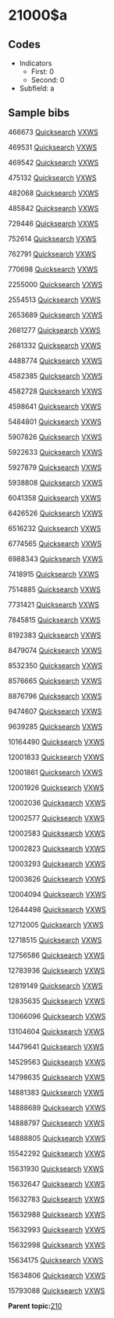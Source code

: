 # 21000$a

## Codes

-   Indicators
    -   First: 0
    -   Second: 0
-   Subfield: a

## Sample bibs

466673 [Quicksearch](https://search.library.yale.edu/catalog/466673) [VXWS](http://prodorbis.library.yale.edu:7014/vxws/GetHoldingsService?bibId=466673)

469531 [Quicksearch](https://search.library.yale.edu/catalog/469531) [VXWS](http://prodorbis.library.yale.edu:7014/vxws/GetHoldingsService?bibId=469531)

469542 [Quicksearch](https://search.library.yale.edu/catalog/469542) [VXWS](http://prodorbis.library.yale.edu:7014/vxws/GetHoldingsService?bibId=469542)

475132 [Quicksearch](https://search.library.yale.edu/catalog/475132) [VXWS](http://prodorbis.library.yale.edu:7014/vxws/GetHoldingsService?bibId=475132)

482068 [Quicksearch](https://search.library.yale.edu/catalog/482068) [VXWS](http://prodorbis.library.yale.edu:7014/vxws/GetHoldingsService?bibId=482068)

485842 [Quicksearch](https://search.library.yale.edu/catalog/485842) [VXWS](http://prodorbis.library.yale.edu:7014/vxws/GetHoldingsService?bibId=485842)

729446 [Quicksearch](https://search.library.yale.edu/catalog/729446) [VXWS](http://prodorbis.library.yale.edu:7014/vxws/GetHoldingsService?bibId=729446)

752614 [Quicksearch](https://search.library.yale.edu/catalog/752614) [VXWS](http://prodorbis.library.yale.edu:7014/vxws/GetHoldingsService?bibId=752614)

762791 [Quicksearch](https://search.library.yale.edu/catalog/762791) [VXWS](http://prodorbis.library.yale.edu:7014/vxws/GetHoldingsService?bibId=762791)

770698 [Quicksearch](https://search.library.yale.edu/catalog/770698) [VXWS](http://prodorbis.library.yale.edu:7014/vxws/GetHoldingsService?bibId=770698)

2255000 [Quicksearch](https://search.library.yale.edu/catalog/2255000) [VXWS](http://prodorbis.library.yale.edu:7014/vxws/GetHoldingsService?bibId=2255000)

2554513 [Quicksearch](https://search.library.yale.edu/catalog/2554513) [VXWS](http://prodorbis.library.yale.edu:7014/vxws/GetHoldingsService?bibId=2554513)

2653689 [Quicksearch](https://search.library.yale.edu/catalog/2653689) [VXWS](http://prodorbis.library.yale.edu:7014/vxws/GetHoldingsService?bibId=2653689)

2681277 [Quicksearch](https://search.library.yale.edu/catalog/2681277) [VXWS](http://prodorbis.library.yale.edu:7014/vxws/GetHoldingsService?bibId=2681277)

2681332 [Quicksearch](https://search.library.yale.edu/catalog/2681332) [VXWS](http://prodorbis.library.yale.edu:7014/vxws/GetHoldingsService?bibId=2681332)

4488774 [Quicksearch](https://search.library.yale.edu/catalog/4488774) [VXWS](http://prodorbis.library.yale.edu:7014/vxws/GetHoldingsService?bibId=4488774)

4582385 [Quicksearch](https://search.library.yale.edu/catalog/4582385) [VXWS](http://prodorbis.library.yale.edu:7014/vxws/GetHoldingsService?bibId=4582385)

4582728 [Quicksearch](https://search.library.yale.edu/catalog/4582728) [VXWS](http://prodorbis.library.yale.edu:7014/vxws/GetHoldingsService?bibId=4582728)

4598641 [Quicksearch](https://search.library.yale.edu/catalog/4598641) [VXWS](http://prodorbis.library.yale.edu:7014/vxws/GetHoldingsService?bibId=4598641)

5484801 [Quicksearch](https://search.library.yale.edu/catalog/5484801) [VXWS](http://prodorbis.library.yale.edu:7014/vxws/GetHoldingsService?bibId=5484801)

5907826 [Quicksearch](https://search.library.yale.edu/catalog/5907826) [VXWS](http://prodorbis.library.yale.edu:7014/vxws/GetHoldingsService?bibId=5907826)

5922633 [Quicksearch](https://search.library.yale.edu/catalog/5922633) [VXWS](http://prodorbis.library.yale.edu:7014/vxws/GetHoldingsService?bibId=5922633)

5927879 [Quicksearch](https://search.library.yale.edu/catalog/5927879) [VXWS](http://prodorbis.library.yale.edu:7014/vxws/GetHoldingsService?bibId=5927879)

5938808 [Quicksearch](https://search.library.yale.edu/catalog/5938808) [VXWS](http://prodorbis.library.yale.edu:7014/vxws/GetHoldingsService?bibId=5938808)

6041358 [Quicksearch](https://search.library.yale.edu/catalog/6041358) [VXWS](http://prodorbis.library.yale.edu:7014/vxws/GetHoldingsService?bibId=6041358)

6426526 [Quicksearch](https://search.library.yale.edu/catalog/6426526) [VXWS](http://prodorbis.library.yale.edu:7014/vxws/GetHoldingsService?bibId=6426526)

6516232 [Quicksearch](https://search.library.yale.edu/catalog/6516232) [VXWS](http://prodorbis.library.yale.edu:7014/vxws/GetHoldingsService?bibId=6516232)

6774565 [Quicksearch](https://search.library.yale.edu/catalog/6774565) [VXWS](http://prodorbis.library.yale.edu:7014/vxws/GetHoldingsService?bibId=6774565)

6988343 [Quicksearch](https://search.library.yale.edu/catalog/6988343) [VXWS](http://prodorbis.library.yale.edu:7014/vxws/GetHoldingsService?bibId=6988343)

7418915 [Quicksearch](https://search.library.yale.edu/catalog/7418915) [VXWS](http://prodorbis.library.yale.edu:7014/vxws/GetHoldingsService?bibId=7418915)

7514885 [Quicksearch](https://search.library.yale.edu/catalog/7514885) [VXWS](http://prodorbis.library.yale.edu:7014/vxws/GetHoldingsService?bibId=7514885)

7731421 [Quicksearch](https://search.library.yale.edu/catalog/7731421) [VXWS](http://prodorbis.library.yale.edu:7014/vxws/GetHoldingsService?bibId=7731421)

7845815 [Quicksearch](https://search.library.yale.edu/catalog/7845815) [VXWS](http://prodorbis.library.yale.edu:7014/vxws/GetHoldingsService?bibId=7845815)

8192383 [Quicksearch](https://search.library.yale.edu/catalog/8192383) [VXWS](http://prodorbis.library.yale.edu:7014/vxws/GetHoldingsService?bibId=8192383)

8479074 [Quicksearch](https://search.library.yale.edu/catalog/8479074) [VXWS](http://prodorbis.library.yale.edu:7014/vxws/GetHoldingsService?bibId=8479074)

8532350 [Quicksearch](https://search.library.yale.edu/catalog/8532350) [VXWS](http://prodorbis.library.yale.edu:7014/vxws/GetHoldingsService?bibId=8532350)

8576665 [Quicksearch](https://search.library.yale.edu/catalog/8576665) [VXWS](http://prodorbis.library.yale.edu:7014/vxws/GetHoldingsService?bibId=8576665)

8876796 [Quicksearch](https://search.library.yale.edu/catalog/8876796) [VXWS](http://prodorbis.library.yale.edu:7014/vxws/GetHoldingsService?bibId=8876796)

9474607 [Quicksearch](https://search.library.yale.edu/catalog/9474607) [VXWS](http://prodorbis.library.yale.edu:7014/vxws/GetHoldingsService?bibId=9474607)

9639285 [Quicksearch](https://search.library.yale.edu/catalog/9639285) [VXWS](http://prodorbis.library.yale.edu:7014/vxws/GetHoldingsService?bibId=9639285)

10164490 [Quicksearch](https://search.library.yale.edu/catalog/10164490) [VXWS](http://prodorbis.library.yale.edu:7014/vxws/GetHoldingsService?bibId=10164490)

12001833 [Quicksearch](https://search.library.yale.edu/catalog/12001833) [VXWS](http://prodorbis.library.yale.edu:7014/vxws/GetHoldingsService?bibId=12001833)

12001861 [Quicksearch](https://search.library.yale.edu/catalog/12001861) [VXWS](http://prodorbis.library.yale.edu:7014/vxws/GetHoldingsService?bibId=12001861)

12001926 [Quicksearch](https://search.library.yale.edu/catalog/12001926) [VXWS](http://prodorbis.library.yale.edu:7014/vxws/GetHoldingsService?bibId=12001926)

12002036 [Quicksearch](https://search.library.yale.edu/catalog/12002036) [VXWS](http://prodorbis.library.yale.edu:7014/vxws/GetHoldingsService?bibId=12002036)

12002577 [Quicksearch](https://search.library.yale.edu/catalog/12002577) [VXWS](http://prodorbis.library.yale.edu:7014/vxws/GetHoldingsService?bibId=12002577)

12002583 [Quicksearch](https://search.library.yale.edu/catalog/12002583) [VXWS](http://prodorbis.library.yale.edu:7014/vxws/GetHoldingsService?bibId=12002583)

12002823 [Quicksearch](https://search.library.yale.edu/catalog/12002823) [VXWS](http://prodorbis.library.yale.edu:7014/vxws/GetHoldingsService?bibId=12002823)

12003293 [Quicksearch](https://search.library.yale.edu/catalog/12003293) [VXWS](http://prodorbis.library.yale.edu:7014/vxws/GetHoldingsService?bibId=12003293)

12003626 [Quicksearch](https://search.library.yale.edu/catalog/12003626) [VXWS](http://prodorbis.library.yale.edu:7014/vxws/GetHoldingsService?bibId=12003626)

12004094 [Quicksearch](https://search.library.yale.edu/catalog/12004094) [VXWS](http://prodorbis.library.yale.edu:7014/vxws/GetHoldingsService?bibId=12004094)

12644498 [Quicksearch](https://search.library.yale.edu/catalog/12644498) [VXWS](http://prodorbis.library.yale.edu:7014/vxws/GetHoldingsService?bibId=12644498)

12712005 [Quicksearch](https://search.library.yale.edu/catalog/12712005) [VXWS](http://prodorbis.library.yale.edu:7014/vxws/GetHoldingsService?bibId=12712005)

12718515 [Quicksearch](https://search.library.yale.edu/catalog/12718515) [VXWS](http://prodorbis.library.yale.edu:7014/vxws/GetHoldingsService?bibId=12718515)

12756586 [Quicksearch](https://search.library.yale.edu/catalog/12756586) [VXWS](http://prodorbis.library.yale.edu:7014/vxws/GetHoldingsService?bibId=12756586)

12783936 [Quicksearch](https://search.library.yale.edu/catalog/12783936) [VXWS](http://prodorbis.library.yale.edu:7014/vxws/GetHoldingsService?bibId=12783936)

12819149 [Quicksearch](https://search.library.yale.edu/catalog/12819149) [VXWS](http://prodorbis.library.yale.edu:7014/vxws/GetHoldingsService?bibId=12819149)

12835635 [Quicksearch](https://search.library.yale.edu/catalog/12835635) [VXWS](http://prodorbis.library.yale.edu:7014/vxws/GetHoldingsService?bibId=12835635)

13066096 [Quicksearch](https://search.library.yale.edu/catalog/13066096) [VXWS](http://prodorbis.library.yale.edu:7014/vxws/GetHoldingsService?bibId=13066096)

13104604 [Quicksearch](https://search.library.yale.edu/catalog/13104604) [VXWS](http://prodorbis.library.yale.edu:7014/vxws/GetHoldingsService?bibId=13104604)

14479641 [Quicksearch](https://search.library.yale.edu/catalog/14479641) [VXWS](http://prodorbis.library.yale.edu:7014/vxws/GetHoldingsService?bibId=14479641)

14529563 [Quicksearch](https://search.library.yale.edu/catalog/14529563) [VXWS](http://prodorbis.library.yale.edu:7014/vxws/GetHoldingsService?bibId=14529563)

14798635 [Quicksearch](https://search.library.yale.edu/catalog/14798635) [VXWS](http://prodorbis.library.yale.edu:7014/vxws/GetHoldingsService?bibId=14798635)

14881383 [Quicksearch](https://search.library.yale.edu/catalog/14881383) [VXWS](http://prodorbis.library.yale.edu:7014/vxws/GetHoldingsService?bibId=14881383)

14888689 [Quicksearch](https://search.library.yale.edu/catalog/14888689) [VXWS](http://prodorbis.library.yale.edu:7014/vxws/GetHoldingsService?bibId=14888689)

14888797 [Quicksearch](https://search.library.yale.edu/catalog/14888797) [VXWS](http://prodorbis.library.yale.edu:7014/vxws/GetHoldingsService?bibId=14888797)

14888805 [Quicksearch](https://search.library.yale.edu/catalog/14888805) [VXWS](http://prodorbis.library.yale.edu:7014/vxws/GetHoldingsService?bibId=14888805)

15542292 [Quicksearch](https://search.library.yale.edu/catalog/15542292) [VXWS](http://prodorbis.library.yale.edu:7014/vxws/GetHoldingsService?bibId=15542292)

15631930 [Quicksearch](https://search.library.yale.edu/catalog/15631930) [VXWS](http://prodorbis.library.yale.edu:7014/vxws/GetHoldingsService?bibId=15631930)

15632647 [Quicksearch](https://search.library.yale.edu/catalog/15632647) [VXWS](http://prodorbis.library.yale.edu:7014/vxws/GetHoldingsService?bibId=15632647)

15632783 [Quicksearch](https://search.library.yale.edu/catalog/15632783) [VXWS](http://prodorbis.library.yale.edu:7014/vxws/GetHoldingsService?bibId=15632783)

15632988 [Quicksearch](https://search.library.yale.edu/catalog/15632988) [VXWS](http://prodorbis.library.yale.edu:7014/vxws/GetHoldingsService?bibId=15632988)

15632993 [Quicksearch](https://search.library.yale.edu/catalog/15632993) [VXWS](http://prodorbis.library.yale.edu:7014/vxws/GetHoldingsService?bibId=15632993)

15632998 [Quicksearch](https://search.library.yale.edu/catalog/15632998) [VXWS](http://prodorbis.library.yale.edu:7014/vxws/GetHoldingsService?bibId=15632998)

15634175 [Quicksearch](https://search.library.yale.edu/catalog/15634175) [VXWS](http://prodorbis.library.yale.edu:7014/vxws/GetHoldingsService?bibId=15634175)

15634806 [Quicksearch](https://search.library.yale.edu/catalog/15634806) [VXWS](http://prodorbis.library.yale.edu:7014/vxws/GetHoldingsService?bibId=15634806)

15793088 [Quicksearch](https://search.library.yale.edu/catalog/15793088) [VXWS](http://prodorbis.library.yale.edu:7014/vxws/GetHoldingsService?bibId=15793088)

**Parent topic:**[210](../../tags/210/210.md)

